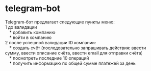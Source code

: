 # telegram-bot
  Telegram-бот предлагает следующие пункты меню:\
   1 до валидации \
       &emsp;* добавить компанию\
       &emsp;* войти в компанию\
   2 после успешной валидации ID компании:\
       &emsp;* создать счёт (последовательно запрашивать действия: ввести сумму, ввести описание счёта, ввести email для отправки счёта)\
       &emsp;* посмотреть последние 10 операций\
       &emsp;* получить информацию по общей сумме платежей за день
